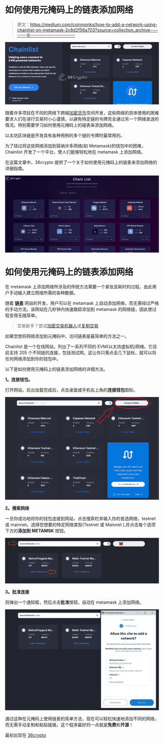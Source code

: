 # 如何使用元掩码上的链表添加网络

> 原文：<https://medium.com/coinmonks/how-to-add-a-network-using-chainlist-on-metamask-2c8d2f56a703?source=collection_archive---------6----------------------->

![](img/2f537120e97b3126a59d7ad0d1679e97.png)

随着许多项目在不同的网络下跨越[加密货币](https://36crypto.com/cryptocurrency/)空间开发，这些网络的具体使用的困难要求人们在进行交易时小心谨慎，以避免特定链的令牌完全通过另一个网络发送的情况。特别需要学习如何使用元掩码上的链表来添加网络。

以太坊区块链是开发具有各种用例的多个链的令牌时最常用的。

为了绕过将这些网络添加到容纳许多网络(如 Metamask)的钱包中的困难，Chainlist 开发了一个平台，使人们能够轻松地在 metamask 上添加网络。

在这篇文章中，36crypto 提供了一个关于如何使用元掩码上的链表来添加网络的详细指南。

![](img/0bef356f61771786bab0d988295c1a1a.png)

# 如何使用元掩码上的链表添加网络

在 metamask 上添加网络所涉及的传统方法需要一个紧张且耗时的过程，由此用户手动输入建立网络所需的各种数据。

随着 [**链表**](https://chainlist.org/) 网站的开发，用户可以在 metamask 上自动添加网络，而无需经过严格的手动方法。该网站在几秒钟内快速跟踪添加到 metamask 的网络链，因此使过程变得无缝简单。

> 交易新手？尝试[加密交易机器人](/coinmonks/crypto-trading-bot-c2ffce8acb2a)或[复制交易](/coinmonks/top-10-crypto-copy-trading-platforms-for-beginners-d0c37c7d698c)

如果您想将网络添加到元掩码中，访问链表是最简单的方法之一。

Chainlist 是一个在线网站，列出了一系列不同的 EVM(以太坊虚拟机)网络。它目前支持 205 个不同链的连接，包括测试网。这让你只需点击几下鼠标，就可以将任何网络添加到你的钱包中。

以下是如何使用元掩码上的链表添加网络的详细方法。

**1。连接钱包。**

打开网站，后台加载完成后，点击桌面或手机右上角的**连接钱包**图标。

![](img/aaa4f57bac2e1fb5eca66f107e45e51e.png)

**2。搜索网络**

一旦你成功地将你的钱包连接到网站，点击搜索栏并输入你的首选网络，testnet 或 mainnet。选择您想要的特定网络类型(Testnet 或 Mainnet ),并点击每个选项下方的**添加到 METAMSK** 按钮。

![](img/9f0c2548da987dbc69e41635616e00af.png)

**3。批准连接**

将弹出一个通知框，然后点击**批准**按钮，自动在 metamask 上添加网络。

![](img/6facb8b67872979d3c71f8ed2f61f212.png)

通过这种在元掩码上使用链表的简单方法，现在可以轻松快速地添加不同的网络，而无需手动复制和粘贴链接。这个程序最好的一点就是**免费**和**开源**！

最初出现在 [36crypto](https://36crypto.com/blockchain/how-to-add-a-network-using-chainlist-on-metamask/)